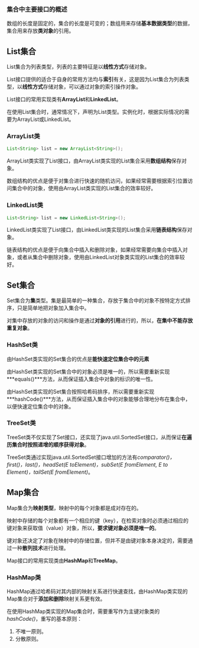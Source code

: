 ### 集合中主要接口的概述

数组的长度是固定的，集合的长度是可变的；数组用来存储**基本数据类型**的数据，集合用来存放**类对象**的引用。

## List集合

List集合为列表类型，列表的主要特征是以**线性方式**存储对象。

List接口提供的适合于自身的常用方法均与**索引**有关，这是因为List集合为列表类型，以**线性方式**存储对象，可以通过对象的索引操作对象。

List接口的常用实现类有**ArrayList**和**LinkedList**。

在使用List集合时，通常情况下，声明为List类型。实例化时，根据实际情况的需要为ArrayList或LinkedList。

### ArrayList类

```java
List<String> list = new ArrayList<String>();
```

ArrayList类实现了List接口，由ArrayList类实现的List集合采用**数组结构**保存对象。

数组结构的优点是便于对集合进行快速的随机访问，如果经常需要根据索引位置访问集合中的对象，使用由ArrayList类实现的List集合的效率较好。

### LinkedList类

```java
List<String> list = new LinkedList<String>();
```

LinkedList类实现了List接口，由LinkedList类实现的List集合采用**链表结构**保存对象。

链表结构的优点是便于向集合中插入和删除对象，如果经常需要向集合中插入对象，或者从集合中删除对象，使用由LinkedList对象类实现的List集合的效率较好。

## Set集合

Set集合为**集**类型。集是最简单的一种集合，存放于集合中的对象不按特定方式排序，只是简单地把对象加入集合中。

对集中存放的对象的访问和操作是通过**对象的引用**进行的，所以，**在集中不能存放重复对象**。

### HashSet类

由HashSet类实现的Set集合的优点是**能快速定位集合中的元素**

由HashSet类实现的Set集合中的对象必须是唯一的，所以需要重新实现***equals()***方法，从而保证插入集合中对象的标识的唯一性。

由HashSet类实现的Set集合按照哈希码排序，所以需要重新实现***hashCode()***方法，从而保证插入集合中的对象能够合理地分布在集合中，以便快速定位集合中的对象。

### TreeSet类

TreeSet类不仅实现了Set接口，还实现了java.util.SortedSet接口，从而保证**在遍历集合时按照递增的顺序获得对象**。

TreeSet类通过实现java.util.SortedSet接口增加的方法有*comparator()，first()，last()，headSet(E toElement)，subSet(E fromElement, E to Element)，tailSet(E fromElement)*。

## Map集合

Map集合为**映射类型**，映射中的每个对象都是成对存在的。

映射中存储的每个对象都有一个相应的键（key），在检索对象时必须通过相应的键对象来获取值（value）对象，所以，**要求键对象必须是唯一的**。

键对象还决定了对象在映射中的存储位置，但并不是由键对象本身决定的，需要通过一种**散列技术**进行处理。

Map接口的常用实现类由**HashMap**和**TreeMap**。

### HashMap类

HashMap通过哈希码对其内部的映射关系进行快速查找，由HashMap类实现的Map集合对于**添加和删除**映射关系更有效。

在使用HashMap类实现的Map集合时，需要重写作为主键对象类的*hashCode()*，重写的基本原则：

1. 不唯一原则。
2. 分散原则。





